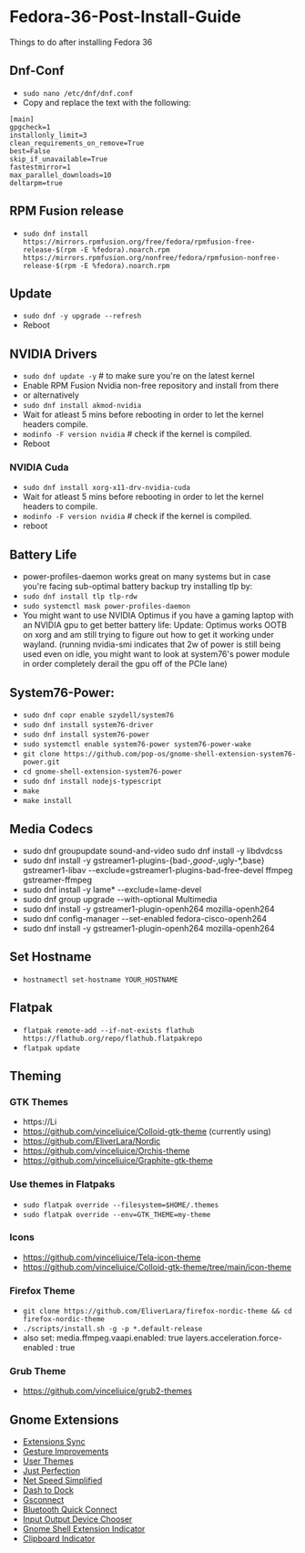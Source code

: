 # Fedora-36-Post-Install-Guide
Things to do after installing Fedora 36

## Dnf-Conf
* `sudo nano /etc/dnf/dnf.conf` 
* Copy and replace the text with the following:
```
[main] 
gpgcheck=1 
installonly_limit=3 
clean_requirements_on_remove=True 
best=False 
skip_if_unavailable=True 
fastestmirror=1 
max_parallel_downloads=10 
deltarpm=true 
```

## RPM Fusion release
* `sudo dnf install https://mirrors.rpmfusion.org/free/fedora/rpmfusion-free-release-$(rpm -E %fedora).noarch.rpm https://mirrors.rpmfusion.org/nonfree/fedora/rpmfusion-nonfree-release-$(rpm -E %fedora).noarch.rpm`

## Update 
* `sudo dnf -y upgrade --refresh`
* Reboot

## NVIDIA Drivers
* `sudo dnf update -y` # to make sure you're on the latest kernel
* Enable RPM Fusion Nvidia non-free repository and install from there
* or alternatively
* `sudo dnf install akmod-nvidia`
* Wait for atleast 5 mins before rebooting in order to let the kernel headers compile.
* `modinfo -F version nvidia` # check if the kernel is compiled.
* Reboot

### NVIDIA Cuda
* `sudo dnf install xorg-x11-drv-nvidia-cuda`
* Wait for atleast 5 mins before rebooting in order to let the kernel headers to compile.
* `modinfo -F version nvidia` # check if the kernel is compiled.
* reboot

## Battery Life
* power-profiles-daemon works great on many systems but in case you're facing sub-optimal battery backup try installing tlp by:
* `sudo dnf install tlp tlp-rdw`
* `sudo systemctl mask power-profiles-daemon`
* You might want to use NVIDIA Optimus if you have a gaming laptop with an NVIDIA gpu to get better battery life:
Update: Optimus works OOTB on xorg and am still trying to figure out how to get it working under wayland. (running nvidia-smi indicates that 2w of power is still being used even on idle, you might want to look at system76's power module in order completely derail the gpu off of the PCIe lane)

## System76-Power:
* `sudo dnf copr enable szydell/system76`
* `sudo dnf install system76-driver`
* `sudo dnf install system76-power`
* `sudo systemctl enable system76-power system76-power-wake`
* `git clone https://github.com/pop-os/gnome-shell-extension-system76-power.git`
* `cd gnome-shell-extension-system76-power`
* `sudo dnf install nodejs-typescript`
* `make`
* `make install`

## Media Codecs
* sudo dnf groupupdate sound-and-video sudo dnf install -y libdvdcss
* sudo dnf install -y gstreamer1-plugins-{bad-*,good-*,ugly-*,base} gstreamer1-libav --exclude=gstreamer1-plugins-bad-free-devel ffmpeg gstreamer-ffmpeg
* sudo dnf install -y lame* --exclude=lame-devel
* sudo dnf group upgrade --with-optional Multimedia
* sudo dnf install -y gstreamer1-plugin-openh264 mozilla-openh264
* sudo dnf config-manager --set-enabled fedora-cisco-openh264
* sudo dnf install -y gstreamer1-plugin-openh264 mozilla-openh264

## Set Hostname
* `hostnamectl set-hostname YOUR_HOSTNAME`

## Flatpak
* `flatpak remote-add --if-not-exists flathub https://flathub.org/repo/flathub.flatpakrepo`
* `flatpak update`

## Theming

### GTK Themes
* https://Li
* https://github.com/vinceliuice/Colloid-gtk-theme (currently using)
* https://github.com/EliverLara/Nordic
* https://github.com/vinceliuice/Orchis-theme
* https://github.com/vinceliuice/Graphite-gtk-theme

### Use themes in Flatpaks
* `sudo flatpak override --filesystem=$HOME/.themes`
* `sudo flatpak override --env=GTK_THEME=my-theme` 

### Icons
* https://github.com/vinceliuice/Tela-icon-theme
* https://github.com/vinceliuice/Colloid-gtk-theme/tree/main/icon-theme

### Firefox Theme
* `git clone https://github.com/EliverLara/firefox-nordic-theme && cd firefox-nordic-theme`
* `./scripts/install.sh -g -p *.default-release`
* also set: media.ffmpeg.vaapi.enabled: true layers.acceleration.force-enabled : true

### Grub Theme
* https://github.com/vinceliuice/grub2-themes

## Gnome Extensions
* [Extensions Sync](https://extensions.gnome.org/extension/1486/extensions-sync/)
* [Gesture Improvements](https://extensions.gnome.org/extension/4245/gesture-improvements/)
* [User Themes](https://extensions.gnome.org/extension/19/user-themes/)
* [Just Perfection](https://extensions.gnome.org/extension/3843/just-perfection/)
* [Net Speed Simplified](https://extensions.gnome.org/extension/3724/net-speed-simplified/)
* [Dash to Dock](https://extensions.gnome.org/extension/307/dash-to-dock/)
* [Gsconnect](https://extensions.gnome.org/extension/1319/gsconnect/)
* [Bluetooth Quick Connect](https://extensions.gnome.org/extension/1401/bluetooth-quick-connect/)
* [Input Output Device Chooser](https://github.com/mmalafaia/gse-sound-output-device-chooser/tree/patch-1)
* [Gnome Shell Extension Indicator](https://extensions.gnome.org/extension/615/appindicator-support/)
* [Clipboard Indicator](https://extensions.gnome.org/extension/779/clipboard-indicator/)
